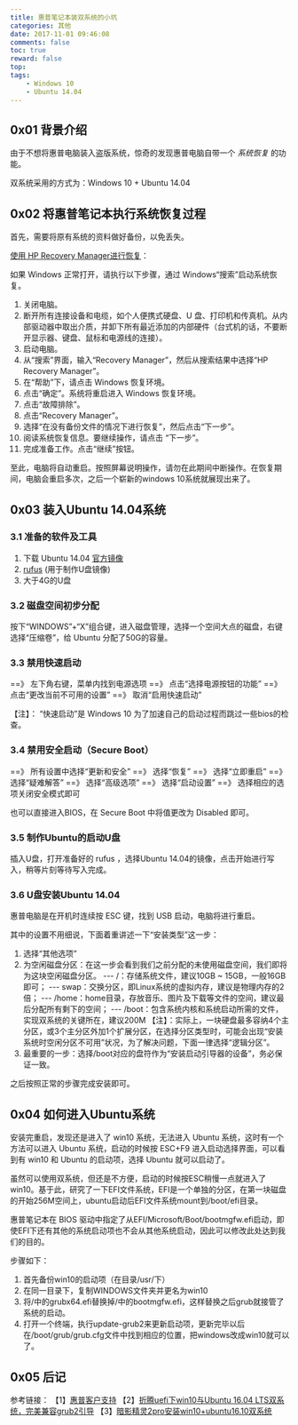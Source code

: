 ```yaml
---
title: 惠普笔记本装双系统的小坑
categories: 其他
date: 2017-11-01 09:46:08
comments: false
toc: true
reward: false
top: 
tags:
	- Windows 10
	- Ubuntu 14.04
---
```


## 0x01 背景介绍

由于不想将惠普电脑装入盗版系统，惊奇的发现惠普电脑自带一个 *系统恢复* 的功能。

双系统采用的方式为：Windows 10 + Ubuntu 14.04



## 0x02 将惠普笔记本执行系统恢复过程

首先，需要将原有系统的资料做好备份，以免丢失。

[使用 HP Recovery Manager进行恢复](https://support.hp.com/cn-zh/document/c04777644)：

如果 Windows 正常打开，请执行以下步骤，通过 Windows“搜索”启动系统恢复。
1. 关闭电脑。
2. 断开所有连接设备和电缆，如个人便携式硬盘、U 盘、打印机和传真机。从内部驱动器中取出介质，并卸下所有最近添加的内部硬件（台式机的话，不要断开显示器、键盘、鼠标和电源线的连接）。
3. 启动电脑。
4. 从“搜索”界面，输入“Recovery Manager”，然后从搜索结果中选择“HP Recovery Manager”。
5. 在“帮助”下，请点击 Windows 恢复环境。
6. 点击“确定”。系统将重启进入 Windows 恢复环境。
7. 点击“故障排除”。
8. 点击“Recovery Manager”。
9. 选择“在没有备份文件的情况下进行恢复”，然后点击“下一步”。
10. 阅读系统恢复信息。要继续操作，请点击 “下一步”。
11. 完成准备工作。点击“继续”按钮。

至此，电脑将自动重启。按照屏幕说明操作，请勿在此期间中断操作。在恢复期间，电脑会重启多次，之后一个崭新的windows 10系统就展现出来了。



## 0x03 装入Ubuntu 14.04系统

### 3.1 准备的软件及工具

1. 下载 Ubuntu 14.04 [官方镜像](http://cdimage.ubuntu.com/netboot/14.04/?_ga=2.63084719.165761440.1509501681-1262211413.1509501681)
2. [rufus](https://rufus.akeo.ie/?locale) \(用于制作U盘镜像\)
3. 大于4G的U盘

### 3.2 磁盘空间初步分配

按下“WINDOWS”+“X”组合键，进入磁盘管理，选择一个空间大点的磁盘，右键选择“压缩卷”，给 Ubuntu 分配了50G的容量。

### 3.3 禁用快速启动

==》 左下角右键，菜单内找到电源选项
==》 点击“选择电源按钮的功能”
==》 点击“更改当前不可用的设置”
==》 取消“启用快速启动”

【注】：  “快速启动”是 Windows 10 为了加速自己的启动过程而跳过一些bios的检查。

### 3.4 禁用安全启动（Secure Boot）

==》 所有设置中选择“更新和安全”
==》 选择“恢复”
==》 选择“立即重启”
==》 选择“疑难解答”
==》 选择“高级选项”
==》 选择“启动设置”
==》 选择相应的选项关闭安全模式即可

也可以直接进入BIOS，在 Secure Boot 中将值更改为 Disabled 即可。

### 3.5 制作Ubuntu的启动U盘

插入U盘，打开准备好的 rufus ，选择Ubuntu 14.04的镜像，点击开始进行写入，稍等片刻等待写入完成。

### 3.6 U盘安装Ubuntu 14.04

惠普电脑是在开机时连续按 ESC 键，找到 USB 启动，电脑将进行重启。

其中的设置不用细说，下面着重讲述一下“安装类型”这一步：

1. 选择“其他选项”
2. 为空闲磁盘分区：在这一步会看到我们之前分配的未使用磁盘空间，我们即将为这块空闲磁盘分区。
	--- /：存储系统文件，建议10GB ~ 15GB，一般16GB即可；
	--- swap：交换分区，即Linux系统的虚拟内存，建议是物理内存的2倍；
	--- /home：home目录，存放音乐、图片及下载等文件的空间，建议最后分配所有剩下的空间；
	--- /boot：包含系统内核和系统启动所需的文件，实现双系统的关键所在，建议200M
	【注】：实际上，一块硬盘最多容纳4个主分区，或3个主分区外加1个扩展分区，在选择分区类型时，可能会出现“安装系统时空闲分区不可用”状况，为了解决问题，下面一律选择“逻辑分区”。
3. 最重要的一步：选择/boot对应的盘符作为“安装启动引导器的设备”，务必保证一致。

之后按照正常的步骤完成安装即可。



## 0x04 如何进入Ubuntu系统

安装完重启，发现还是进入了 win10 系统，无法进入 Ubuntu 系统，这时有一个方法可以进入 Ubuntu 系统，启动的时候按 ESC+F9 进入启动选择界面，可以看到有 win10 和 Ubuntu 的启动项，选择 Ubuntu 就可以启动了。

虽然可以使用双系统，但还是不方便，启动的时候按ESC稍慢一点就进入了win10。基于此，研究了一下EFI文件系统，EFI是一个单独的分区，在第一块磁盘的开始256M空间上，ubuntu启动后EFI文件系统mount到/boot/efi目录。

惠普笔记本在 BIOS 驱动中指定了从EFI/Microsoft/Boot/bootmgfw.efi启动，即使EFI下还有其他的系统启动项也不会从其他系统启动，因此可以修改此处达到我们的目的。

步骤如下：

1. 首先备份win10的启动项（在目录/usr/下）
2. 在同一目录下，复制WINDOWS文件夹并更名为win10
3. 将/中的grubx64.efi替换掉/中的bootmgfw.efi，这样替换之后grub就接管了系统的启动。
4. 打开一个终端，执行update-grub2来更新启动项，更新完毕以后在/boot/grub/grub.cfg文件中找到相应的位置，把windows改成win10就可以了。



## 0x05 后记

参考链接：
【1】[惠普客户支持](https://support.hp.com/cn-zh/document/c04777644)
【2】[折腾uefi下win10与Ubuntu 16.04 LTS双系统，完美兼容grub2引导](https://tinyslik.github.io/2017/02/10/win10+kylin%E5%8F%8C%E7%B3%BB%E7%BB%9F%E5%AE%89%E8%A3%85%E6%95%99%E7%A8%8B/)
【3】[暗影精灵2pro安装win10+ubuntu16.10双系统](http://blog.csdn.net/zyix_0712/article/details/69675748)
